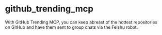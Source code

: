 # github_trending_mcp
With GitHub Trending MCP, you can keep abreast of the hottest repositories on GitHub and have them sent to group chats via the Feishu robot.

